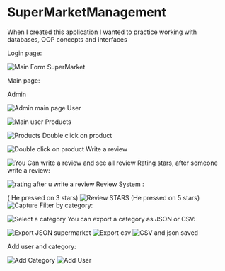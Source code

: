 # SuperMarketManagement

When I created this application I wanted to practice working with databases, OOP concepts and interfaces

  Login page:
  
![Main Form SuperMarket](https://user-images.githubusercontent.com/102895512/163602786-fab610b2-b050-4f5c-a66b-04601438033f.JPG)

Main page:
 
Admin

![Admin main page](https://user-images.githubusercontent.com/102895512/163602830-131424bb-426d-44ab-8413-a1e6af30df8f.JPG)
User

![Main user](https://user-images.githubusercontent.com/102895512/163602841-d6d35acd-84dd-4b93-9d6a-3902fc938204.JPG)
   Products
   
  ![Products](https://user-images.githubusercontent.com/102895512/163602865-5497e112-b046-4f1b-8f7a-b277f2647aa0.JPG)
  Double click on product
  
  ![Double click on product](https://user-images.githubusercontent.com/102895512/163602918-b928f22f-6617-4537-b667-60a99ba8c94a.JPG)
  Write a review
  
  ![You Can write a review and see all review](https://user-images.githubusercontent.com/102895512/163603205-2f80613e-0112-44e7-b5e1-16fc1c2900a4.JPG)
  Rating stars, after someone write a  review:
  
  ![rating after u write a review](https://user-images.githubusercontent.com/102895512/163607557-c39c59eb-6b2b-4e50-aa96-d807a3c4d0b6.JPG)
   Review System :
   
   ( He pressed on 3 stars)
  ![Review STARS](https://user-images.githubusercontent.com/102895512/163607590-a8fe893e-9c3e-4826-95bf-65f5893c1834.JPG)
  (He pressed on 5 stars)
  ![Capture](https://user-images.githubusercontent.com/102895512/163607690-69b41cde-3ce6-41a5-a580-fe9073b0eb53.JPG)
  Filter by category:
  
  ![Select a category](https://user-images.githubusercontent.com/102895512/163607723-cc070cba-746b-4eae-b1d0-c6a2c1216fa1.JPG)
  You can export a category as JSON or CSV: 
  
![Export JSON supermarket](https://user-images.githubusercontent.com/102895512/163607775-1f829f56-bed3-4ef8-8c18-8d30e98d1d7f.JPG)
![Export csv](https://user-images.githubusercontent.com/102895512/163607802-f21418c3-4484-46fc-b2a7-158624b934d1.JPG)
![CSV and json saved](https://user-images.githubusercontent.com/102895512/163607926-9a83ab8b-4f28-4bac-b2c7-205403ed71b1.JPG)
 
 Add user and category:
 
 ![Add Category](https://user-images.githubusercontent.com/102895512/163607961-aa490426-87a8-413b-b0bd-3f228e2b4652.JPG)
 ![Add User](https://user-images.githubusercontent.com/102895512/163607964-43f855ac-db8e-466a-9343-748dd1f92314.JPG)


  

